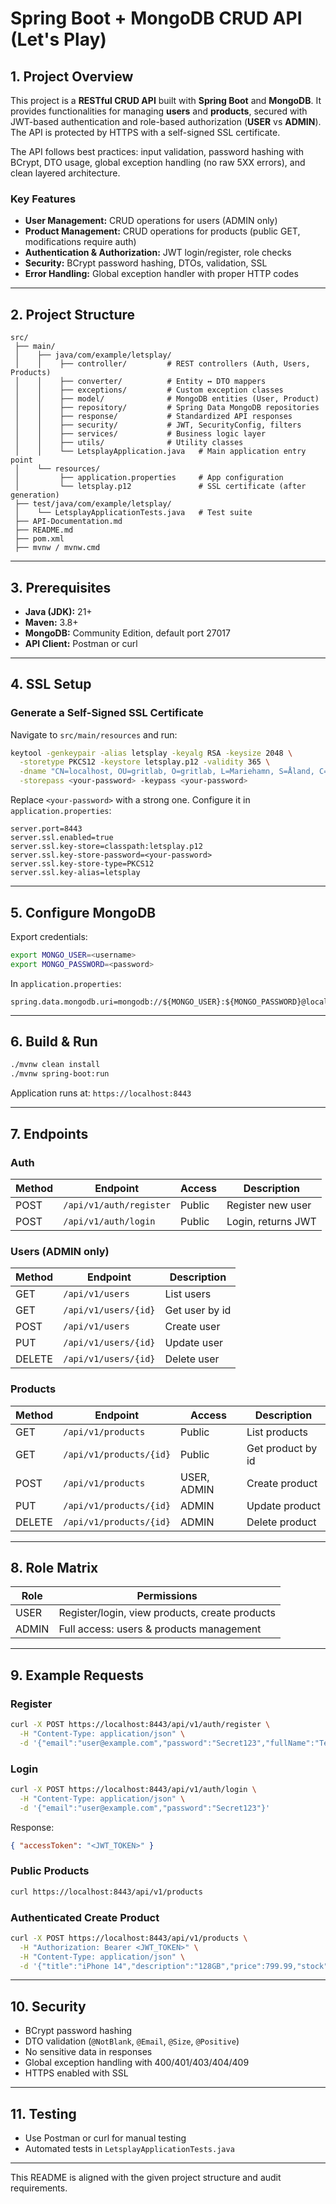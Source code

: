 # Spring Boot + MongoDB CRUD API (Let's Play)

## 1. Project Overview
This project is a **RESTful CRUD API** built with **Spring Boot** and **MongoDB**. It provides functionalities for managing **users** and **products**, secured with JWT-based authentication and role-based authorization (**USER** vs **ADMIN**). The API is protected by HTTPS with a self-signed SSL certificate.

The API follows best practices: input validation, password hashing with BCrypt, DTO usage, global exception handling (no raw 5XX errors), and clean layered architecture.

### Key Features
- **User Management:** CRUD operations for users (ADMIN only)
- **Product Management:** CRUD operations for products (public GET, modifications require auth)
- **Authentication & Authorization:** JWT login/register, role checks
- **Security:** BCrypt password hashing, DTOs, validation, SSL
- **Error Handling:** Global exception handler with proper HTTP codes

---

## 2. Project Structure
```
src/
 ├── main/
 │    ├── java/com/example/letsplay/
 │    │    ├── controller/         # REST controllers (Auth, Users, Products)
 │    │    ├── converter/          # Entity ↔ DTO mappers
 │    │    ├── exceptions/         # Custom exception classes
 │    │    ├── model/              # MongoDB entities (User, Product)
 │    │    ├── repository/         # Spring Data MongoDB repositories
 │    │    ├── response/           # Standardized API responses
 │    │    ├── security/           # JWT, SecurityConfig, filters
 │    │    ├── services/           # Business logic layer
 │    │    ├── utils/              # Utility classes
 │    │    └── LetsplayApplication.java   # Main application entry point
 │    └── resources/
 │         ├── application.properties     # App configuration
 │         └── letsplay.p12               # SSL certificate (after generation)
 ├── test/java/com/example/letsplay/
 │    └── LetsplayApplicationTests.java   # Test suite
 ├── API-Documentation.md
 ├── README.md
 ├── pom.xml
 ├── mvnw / mvnw.cmd
```

---

## 3. Prerequisites
- **Java (JDK):** 21+
- **Maven:** 3.8+
- **MongoDB:** Community Edition, default port 27017
- **API Client:** Postman or curl

---

## 4. SSL Setup

### Generate a Self-Signed SSL Certificate
Navigate to `src/main/resources` and run:
```bash
keytool -genkeypair -alias letsplay -keyalg RSA -keysize 2048 \
  -storetype PKCS12 -keystore letsplay.p12 -validity 365 \
  -dname "CN=localhost, OU=gritlab, O=gritlab, L=Mariehamn, S=Åland, C=FI" \
  -storepass <your-password> -keypass <your-password>
```

 Replace `<your-password>` with a strong one. Configure it in `application.properties`:
```properties
server.port=8443
server.ssl.enabled=true
server.ssl.key-store=classpath:letsplay.p12
server.ssl.key-store-password=<your-password>
server.ssl.key-store-type=PKCS12
server.ssl.key-alias=letsplay
```

---

## 5. Configure MongoDB
Export credentials:
```bash
export MONGO_USER=<username>
export MONGO_PASSWORD=<password>
```

In `application.properties`:
```properties
spring.data.mongodb.uri=mongodb://${MONGO_USER}:${MONGO_PASSWORD}@localhost:27017/letsplay_db
```

---

## 6. Build & Run
```bash
./mvnw clean install
./mvnw spring-boot:run
```
Application runs at: `https://localhost:8443`

---

## 7. Endpoints

###  Auth
| Method | Endpoint | Access | Description |
|--------|----------|--------|-------------|
| POST | `/api/v1/auth/register` | Public | Register new user |
| POST | `/api/v1/auth/login` | Public | Login, returns JWT |

###  Users (ADMIN only)
| Method | Endpoint | Description |
|--------|----------|-------------|
| GET | `/api/v1/users` | List users |
| GET | `/api/v1/users/{id}` | Get user by id |
| POST | `/api/v1/users` | Create user |
| PUT | `/api/v1/users/{id}` | Update user |
| DELETE | `/api/v1/users/{id}` | Delete user |

###  Products
| Method | Endpoint | Access | Description |
|--------|----------|--------|-------------|
| GET | `/api/v1/products` | Public | List products |
| GET | `/api/v1/products/{id}` | Public | Get product by id |
| POST | `/api/v1/products` | USER, ADMIN | Create product |
| PUT | `/api/v1/products/{id}` | ADMIN | Update product |
| DELETE | `/api/v1/products/{id}` | ADMIN | Delete product |

---

## 8. Role Matrix
| Role | Permissions |
|------|-------------|
| USER | Register/login, view products, create products |
| ADMIN | Full access: users & products management |

---

## 9. Example Requests

### Register
```bash
curl -X POST https://localhost:8443/api/v1/auth/register \
  -H "Content-Type: application/json" \
  -d '{"email":"user@example.com","password":"Secret123","fullName":"Test User"}'
```

### Login
```bash
curl -X POST https://localhost:8443/api/v1/auth/login \
  -H "Content-Type: application/json" \
  -d '{"email":"user@example.com","password":"Secret123"}'
```
Response:
```json
{ "accessToken": "<JWT_TOKEN>" }
```

### Public Products
```bash
curl https://localhost:8443/api/v1/products
```

### Authenticated Create Product
```bash
curl -X POST https://localhost:8443/api/v1/products \
  -H "Authorization: Bearer <JWT_TOKEN>" \
  -H "Content-Type: application/json" \
  -d '{"title":"iPhone 14","description":"128GB","price":799.99,"stock":5}'
```

---

## 10. Security
- BCrypt password hashing
- DTO validation (`@NotBlank`, `@Email`, `@Size`, `@Positive`)
- No sensitive data in responses
- Global exception handling with 400/401/403/404/409
- HTTPS enabled with SSL

---

## 11. Testing
- Use Postman or curl for manual testing
- Automated tests in `LetsplayApplicationTests.java`

---

 This README is aligned with the given project structure and audit requirements.

